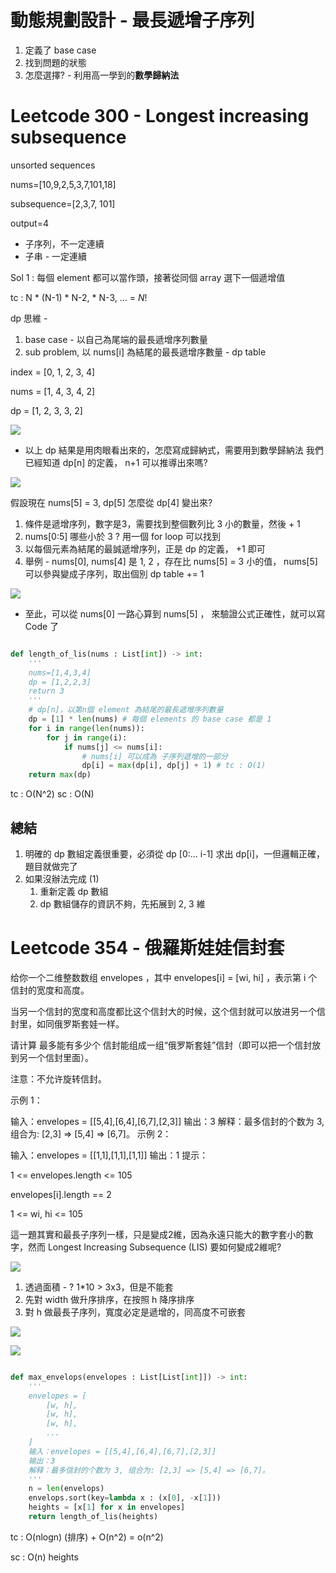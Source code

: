 # 動態規劃設計 - 最長遞增子序列

1. 定義了 base case
2. 找到問題的狀態
3. 怎麼選擇? - 利用高一學到的**數學歸納法**


# Leetcode 300 - Longest increasing subsequence

unsorted sequences

nums=[10,9,2,5,3,7,101,18]

subsequence=[2,3,7, 101]

output=4

* 子序列，不一定連續
* 子串 - 一定連續

Sol 1 : 每個 element 都可以當作頭，接著從同個 array 選下一個遞增值

tc : N * (N-1) * N-2, * N-3, ... = $N!$

dp 思維 - 

1. base case - 以自己為尾端的最長遞增序列數量
2. sub problem, 以 nums[i] 為結尾的最長遞增序數量 - dp table

index = [0, 1, 2, 3, 4]

nums = [1, 4, 3, 4, 2]

dp = [1, 2, 3, 3, 2]

<img src='../../assets/dp02_1.png'><img>

* 以上 dp 結果是用肉眼看出來的，怎麼寫成歸納式，需要用到數學歸納法
我們已經知道 dp[n] 的定義， n+1 可以推導出來嗎?

<img src='../../assets/dp02_2.png'><img>

假設現在 nums[5] = 3, dp[5] 怎麼從 dp[4] 變出來?

1. 條件是遞增序列，數字是3，需要找到整個數列比 3 小的數量，然後 + 1
2. nums[0:5] 哪些小於 3 ? 用一個 for loop 可以找到
3. 以每個元素為結尾的最誠遞增序列，正是 dp 的定義， +1 即可
4. 舉例 - nums[0], nums[4] 是 1, 2 ，存在比 nums[5] = 3 小的值， nums[5] 可以參與變成子序列，取出個別 dp table += 1 

<img src='../../assets/dp02_3.png'><img>

* 至此，可以從 nums[0] 一路心算到 nums[5] ， 來驗證公式正確性，就可以寫 Code 了

```python

def length_of_lis(nums : List[int]) -> int:
    '''
    nums=[1,4,3,4]
    dp = [1,2,2,3]
    return 3
    '''
    # dp[n]，以第n個 element 為結尾的最長遞增序列數量
    dp = [1] * len(nums) # 每個 elements 的 base case 都是 1
    for i in range(len(nums)):
        for j in range(i):
            if nums[j] <= nums[i]:
                # nums[i] 可以成為 子序列遞增的一部分
                dp[i] = max(dp[i], dp[j] + 1) # tc : O(1)
    return max(dp)

```

tc : O(N^2)
sc : O(N)

##  總結

1. 明確的 dp 數組定義很重要，必須從 dp [0:... i-1] 求出 dp[i]，一但邏輯正確，題目就做完了
2. 如果沒辦法完成 (1)
   1. 重新定義 dp 數組
   2. dp 數組儲存的資訊不夠，先拓展到 2, 3 維

# Leetcode 354 - 俄羅斯娃娃信封套

给你一个二维整数数组 envelopes ，其中 envelopes[i] = [wi, hi] ，表示第 i 个信封的宽度和高度。

当另一个信封的宽度和高度都比这个信封大的时候，这个信封就可以放进另一个信封里，如同俄罗斯套娃一样。

请计算 最多能有多少个 信封能组成一组“俄罗斯套娃”信封（即可以把一个信封放到另一个信封里面）。

注意：不允许旋转信封。

 
示例 1：

输入：envelopes = [[5,4],[6,4],[6,7],[2,3]]
输出：3
解释：最多信封的个数为 3, 组合为: [2,3] => [5,4] => [6,7]。
示例 2：

输入：envelopes = [[1,1],[1,1],[1,1]]
输出：1
提示：

1 <= envelopes.length <= 105

envelopes[i].length == 2

1 <= wi, hi <= 105

這一題其實和最長子序列一樣，只是變成2維，因為永遠只能大的數字套小的數字，然而 Longest Increasing Subsequence (LIS) 要如何變成2維呢?


<img src='../../assets/dp02_4.png'><img>

1. 透過面積 - ? 1*10 > 3x3，但是不能套
2. 先對 width 做升序排序，在按照 h 降序排序
3. 對 h 做最長子序列，寬度必定是遞增的，同高度不可嵌套


<img src='../../assets/dp02_5.png'><img>

<img src='../../assets/dp02_6.png'><img>


```python

def max_envelops(envelopes : List[List[int]]) -> int:
    '''
    envelopes = [
        [w, h],
        [w, h],
        [w, h],
        ...
    ]
    输入：envelopes = [[5,4],[6,4],[6,7],[2,3]]
    输出：3
    解释：最多信封的个数为 3, 组合为: [2,3] => [5,4] => [6,7]。
    '''
    n = len(envelops)
    envelops.sort(key=lambda x : (x[0], -x[1]))
    heights = [x[1] for x in envelopes]
    return length_of_lis(heights)
```

tc : O(nlogn) (排序) + O(n^2) = o(n^2)

sc : O(n) heights
